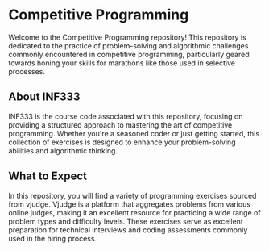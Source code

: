 # Competitive Programming 

Welcome to the Competitive Programming repository! This repository is dedicated to the practice of problem-solving and algorithmic challenges commonly encountered in competitive programming, particularly geared towards honing your skills for marathons like those used in selective processes.

## About INF333

INF333 is the course code associated with this repository, focusing on providing a structured approach to mastering the art of competitive programming. Whether you're a seasoned coder or just getting started, this collection of exercises is designed to enhance your problem-solving abilities and algorithmic thinking.

## What to Expect

In this repository, you will find a variety of programming exercises sourced from vjudge. Vjudge is a platform that aggregates problems from various online judges, making it an excellent resource for practicing a wide range of problem types and difficulty levels. These exercises serve as excellent preparation for technical interviews and coding assessments commonly used in the hiring process.

